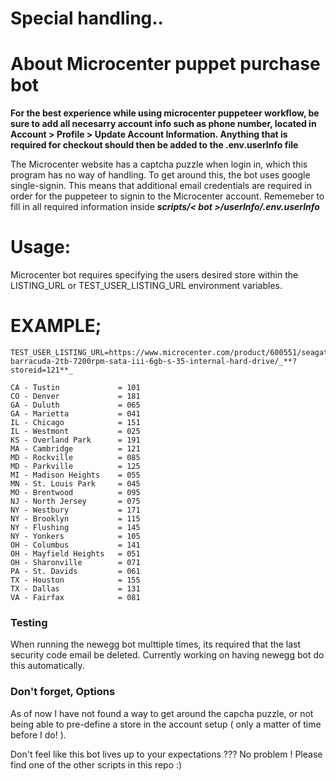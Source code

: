 # Special handling..
# About Microcenter puppet purchase bot

__For the best experience while using microcenter puppeteer workflow, be sure to add all necesarry account info such as phone number, located in Account > Profile > Update Account Information. Anything that is required for checkout should then be added to the .env.userInfo file__

The Microcenter website has a captcha puzzle when login in, which this program has no way of handling. To get around this, the bot uses google single-signin.
This means that additional email credentials are required in order for the puppeteer to signin to the Microcenter account.
Rememeber to fill in all required information inside _**scripts/< bot >/userInfo/.env.userInfo**_ 

# Usage:

Microcenter bot requires specifying the users desired store within the LISTING_URL or TEST_USER_LISTING_URL environment variables.
# EXAMPLE;
    TEST_USER_LISTING_URL=https://www.microcenter.com/product/600551/seagate-barracuda-2tb-7200rpm-sata-iii-6gb-s-35-internal-hard-drive/_**?storeid=121**_

    CA - Tustin             = 101
    CO - Denver             = 181
    GA - Duluth             = 065
    GA - Marietta           = 041
    IL - Chicago            = 151
    IL - Westmont           = 025
    KS - Overland Park      = 191
    MA - Cambridge          = 121
    MD - Rockville          = 085
    MD - Parkville          = 125
    MI - Madison Heights    = 055
    MN - St. Louis Park     = 045
    MO - Brentwood          = 095
    NJ - North Jersey       = 075
    NY - Westbury           = 171
    NY - Brooklyn           = 115
    NY - Flushing           = 145
    NY - Yonkers            = 105
    OH - Columbus           = 141
    OH - Mayfield Heights   = 051
    OH - Sharonville        = 071
    PA - St. Davids         = 061
    TX - Houston            = 155
    TX - Dallas             = 131
    VA - Fairfax            = 081


### Testing

When running the newegg bot multtiple times, its required that the last security code email be deleted. Currently working on having newegg bot do this automatically. 

### Don't forget, Options

As of now I have not found a way to get around the capcha puzzle, or not being able to pre-define a store in the account setup ( only a matter of time before I do! ).

Don't feel like this bot lives up to your expectations ??? No problem ! Please find one of the other scripts in this repo :)